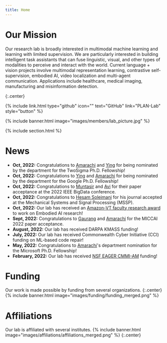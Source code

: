 ```yaml
---
title: Home
---
```


# Our Mission

Our research lab is broadly interested in multimodal machine learning and learning with limited supervision. We are particularly interested in building intelligent task assistants that can fuse linguistic, visual, and other types of modalities to perceive and interact with the world. Current language + vision projects involve multimodal representation learning, contrastive self-supervision, embodied AI, video localization and multi-agent communication. Applications include healthcare, medical imaging, manufacturing and misinformation detection.

{:.center}

{%
  include link.html
  type="github"
  icon=""
  text="GitHub"
  link="PLAN-Lab"
  style="button"
%}

{% include banner.html image="images/members/lab_picture.jpg" %}

{% include section.html %}
# News
- **Oct, 2022:** Congratulations to [Amarachi](members/amarachi-blessing.html) and [Ying](members/ying-shen.html) for being nominated by the department for the TwoSigma Ph.D. Fellowship!
- **Oct, 2022:** Congratulations to [Ying](members/ying-shen.html) and [Amarachi](members/amarachi-blessing.html) for being nominated by the department for the Google Ph.D. Fellowship!
- **Oct, 2022:** Congratulations to [Muntasir](members/muntasir-wahed.html) and [Avi](members/avi-seth.html) for their paper acceptance at the 2022 IEEE BigData conference.
- **Oct, 2022:** Congratulations to [Hesam Soleimani](members/hesam-soleimani.html) for his journal accepted at the Mechanical Systems and Signal Processing (MSSP).
- **Oct, 2022:** Our lab has received an [Amazon-VT faculty research award](https://www.amazon.science/latest-news/amazon-and-virginia-tech-announce-inaugural-fellowship-and-faculty-research-award-recipients) to work on Embodied AI research!
- **Sept, 2022:** Congratulations to [Gaurang](members/gaurang-ajit.html) and [Amarachi](members/amarachi-blessing.html) for the MICCAI 2022 paper acceptance.
- **August, 2022:** Our lab has received DARPA KMASS funding!
- **July, 2022:** Our lab has received Commonwealth Cyber Initiative (CCI) funding on ML-based code repair!
- **May, 2022:** Congratulations to [Amarachi](members/amarachi-blessing.html)'s department nomination for the Microsoft Ph.D. Fellowship!
- **February, 2022:** Our lab has received [NSF EAGER CMMI-AM](https://www.nsf.gov/awardsearch/showAward?AWD_ID=2208864&HistoricalAwards=false) funding!


<!--

{%
  include gallery.html
  style="square"

  image1="images/funding/nsf.jpg"
  link1="https://www.nsf.gov/"
  tooltip1="National Science Foundation"

  image2="images/funding/darpa.png"
  link2="https://www.darpa.mil/"
  tooltip2="DARPA"

  image3="images/funding/cci.jpg"
  link3="https://cyberinitiative.org/"
  tooltip3="Commonwealth Cyber Initiative"

  image4="images/funding/amazon_science.png"
  link4="https://www.amazon.science/"
  tooltip4="Amazon Science"

%}
{%
  include gallery.html
  style="square"

  image1="images/affiliations/vt_cs.png"
  link1="https://cs.vt.edu/"
  tooltip1="Department of Computer Science, Virginia Tech"

  image2="images/affiliations/vt_sanghani.jpg"
  link2="https://sanghani.cs.vt.edu/"
  tooltip2="Sanghani Center for Artificial Intelligence and Data Analytics"

  image3="images/affiliations/vt_nsi.png"
  link3="https://nationalsecurity.vt.edu/"
  tooltip3="Virginia Tech National Security Institute"

  image4="images/affiliations/vt_caia_cals.png"
  link4="https://caia.cals.vt.edu/"
  tooltip4="Center for Advanced Innovation in Agriculture"

%}
-->
# Funding

Our work is made possible by funding from several organizations.
{:.center}
{% include banner.html image="images/funding/funding_merged.png" %}

# Affiliations
Our lab is affiliated with several institutes.
{% include banner.html image="images/affiliations/affiliations_merged.png" %}
{:.center}
